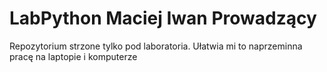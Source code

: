 # LabPython Maciej Iwan Prowadzący 

Repozytorium strzone tylko pod laboratoria. Ułatwia mi to naprzeminna pracę na laptopie i komputerze
